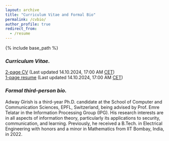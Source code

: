 ```yaml
---
layout: archive
title: "Curriculum Vitae and Formal Bio"
permalink: /cvbio/
author_profile: true
redirect_from:
  - /resume
---
```


{% include base_path %}


### *Curriculum Vitae.*

[2-page CV]() (Last updated 14.10.2024, 17:00 AM [CET]())\
[1-page resume]() (Last updated 14.10.2024, 17:00 AM [CET]())

### *Formal third-person bio.*

Adway Girish is a third-year Ph.D. candidate at the School of Computer and Communication Sciences, EPFL, Switzerland, being advised by Prof. Emre Telatar in the Information Processing Group (IPG). His research interests are in all aspects of information theory, particularly its applications to security, communication, and learning. Previously, he received a B.Tech. in Electrical Engineering with honors and a minor in Mathematics from IIT Bombay, India, in 2022. 